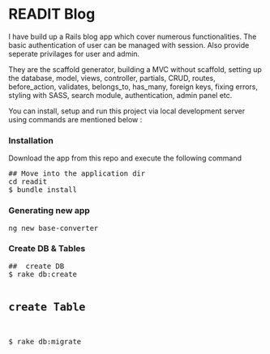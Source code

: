 
# READIT Blog

I have build up a Rails blog app which cover numerous functionalities. The basic authentication of user can be managed with session. Also provide seperate privilages for user and admin.

They are the scaffold generator, building a MVC without scaffold, setting up the database, model, views, controller, partials, CRUD, routes, before_action, validates, belongs_to, has_many, foreign keys, fixing errors, styling with SASS, search module, authentication, admin panel etc.

You can install, setup and run this project via local development server using commands are mentioned below :

<h3>Installation</h3>
Download the app from this repo and execute the following command
<pre>## Move into the application dir
cd readit
$ bundle install</pre>

<h3>Generating new app</h3>
<pre>ng new base-converter</pre>

<h3>Create DB & Tables</h3>
<pre>##  create DB
$ rake db:create

##  create Table
$ rake db:migrate </pre>
